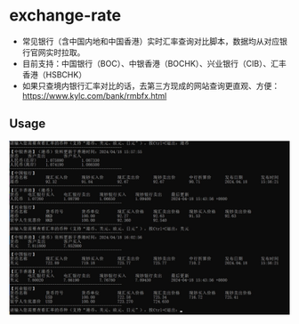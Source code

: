 # exchange-rate
- 常见银行（含中国内地和中国香港）实时汇率查询对比脚本，数据均从对应银行官网实时拉取。
- 目前支持：中国银行（BOC）、中银香港（BOCHK）、兴业银行（CIB）、汇丰香港（HSBCHK）
- 如果只查境内银行汇率对比的话，去第三方现成的网站查询更直观、方便：https://www.kylc.com/bank/rmbfx.html
## Usage
![Usage](https://github.com/Chiaki2333/exchange-rate/blob/main/img/Usage.png)
